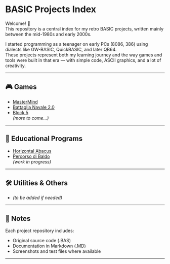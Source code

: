 # BASIC Projects Index

Welcome! 👋  
This repository is a central index for my retro BASIC projects, written mainly between the mid-1980s and early 2000s.  

I started programming as a teenager on early PCs (8086, 386) using dialects like GW-BASIC, QuickBASIC, and later QB64.  
These projects represent both my learning journey and the way games and tools were built in that era — with simple code, ASCII graphics, and a lot of creativity.  

---

## 🎮 Games

- [MasterMind](https://github.com/marco67ve/MasterMind)  
- [Battaglia Navale 2.0](https://github.com/marco67ve/Battaglia-Navale-2.0)  
- [Block 5](https://github.com/marco67ve/Block5)  
*(more to come...)*  

---

## 📘 Educational Programs

- [Horizontal Abacus](https://github.com/marco67ve/Abaco)  
- [Percorso di Baldo](https://github.com/marco67ve/Percorso-Baldo)  
*(work in progress)*  

---

## 🛠️ Utilities & Others

- *(to be added if needed)*  

---

## 📜 Notes

Each project repository includes:  
- Original source code (.BAS)  
- Documentation in Markdown (.MD)  
- Screenshots and test files where available  

---
